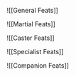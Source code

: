 ![[General Feats]]

![[Martial Feats]]

![[Caster Feats]]

![[Specialist Feats]]

![[Companion Feats]]